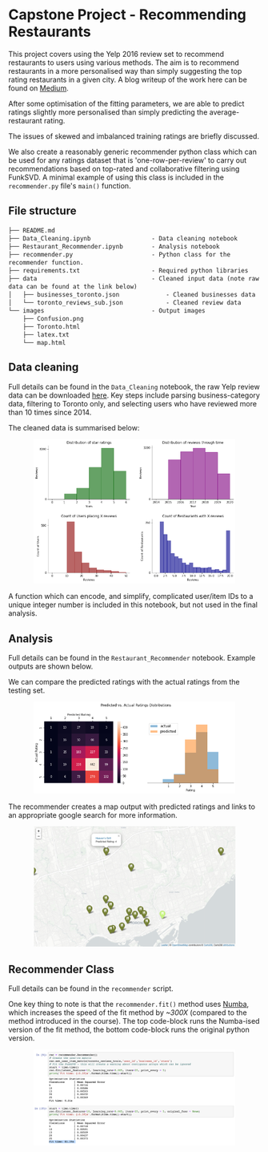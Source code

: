 # Capstone Project - Recommending Restaurants
This project covers using the Yelp 2016 review set to recommend restaurants to users using various methods.  The aim is to recommend restaurants in a more personalised way than simply suggesting the top rating restaurants in a given city.  A blog writeup of the work here can be found on [Medium](https://medium.com/@paulgstubley/personalised-restaurant-recommendations-using-funksvd-3beff200b01c?source=friends_link&sk=08979761b0ece6de2c965b2880e048f8).

After some optimisation of the fitting parameters, we are able to predict ratings slightly more personalised than simply predicting the average-restaurant rating.

The issues of skewed and imbalanced training ratings are briefly discussed.

We also create a reasonably generic recommender python class which can be used for any ratings dataset that is 'one-row-per-review' to carry out recommendations based on top-rated and collaborative filtering using FunkSVD.  A minimal example of using this class is included in the `recommender.py` file's `main()` function.

## File structure

```
├── README.md
├── Data_Cleaning.ipynb                 - Data cleaning notebook
├── Restaurant_Recommender.ipynb        - Analysis notebook
├── recommender.py                      - Python class for the recommender function.
├── requirements.txt                    - Required python libraries
├── data                                - Cleaned input data (note raw data can be found at the link below)
│   ├── businesses_toronto.json             - Cleaned businesses data
│   └── toronto_reviews_sub.json            - Cleaned review data
└── images                              - Output images
    ├── Confusion.png
    ├── Toronto.html
    ├── latex.txt
    └── map.html
```

## Data cleaning

Full details can be found in the `Data_Cleaning` notebook, the raw Yelp review data can be downloaded [here](https://www.kaggle.com/yelp-dataset/yelp-dataset?select=yelp_academic_dataset_business.json).
Key steps include parsing business-category data, filtering to Toronto only, and selecting users who have reviewed more than 10 times since 2014.

The cleaned data is summarised below:

<p align="center">
<img src="images/EDA.png" width=80%>
</p>

A function which can encode, and simplify, complicated user/item IDs to a unique integer number is included in this notebook, but not used in the final analysis.

## Analysis

Full details can be found in the `Restaurant_Recommender` notebook.  Example outputs are shown below.

We can compare the predicted ratings with the actual ratings from the testing set.

<p align="center">
<img src="images/Confusion.png" width=80%>
</p>

The recommender creates a map output with predicted ratings and links to an appropriate google search for more information.

<p align="center">
<img src="images/output_map.png" width=80%>
</p>

## Recommender Class

Full details can be found in the `recommender` script.

One key thing to note is that the `recommender.fit()` method uses [Numba](http://numba.pydata.org/), which increases the speed of the fit method by *~300X* (compared to the method introduced in the course). The top code-block runs the Numba-ised version of the fit method, the bottom code-block runs the original python version.

<p align="center">
<img src="images/numba.png" width=80%>
</p>